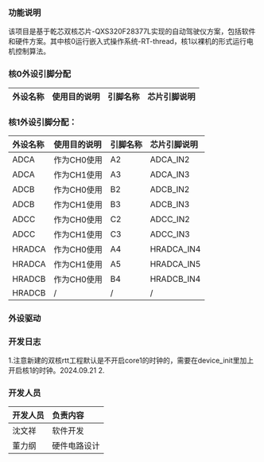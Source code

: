 ### 功能说明
该项目是基于乾芯双核芯片-QXS320F28377L实现的自动驾驶仪方案，包括软件和硬件方案。其中核0运行嵌入式操作系统-RT-thread，核1以裸机的形式运行电机控制算法。
### 核0外设引脚分配
| 外设名称 | 使用目的说明 | 引脚名称 | 芯片引脚说明 |
| :------- | :----------- | :------- | :----------- |
### 核1外设引脚分配：
| 外设名称 | 使用目的说明 | 引脚名称 | 芯片引脚说明 |
| :------- | :----------- | :------- | :----------- |
| ADCA     | 作为CH0使用  | A2       | ADCA_IN2     |
| ADCA     | 作为CH1使用  | A3       | ADCA_IN3     |
| ADCB     | 作为CH0使用  | B2       | ADCB_IN2     |
| ADCB     | 作为CH1使用  | B3       | ADCB_IN3     |
| ADCC     | 作为CH0使用  | C2       | ADCC_IN2     |
| ADCC     | 作为CH1使用  | C3       | ADCC_IN3     |
| HRADCA   | 作为CH0使用  | A4       | HRADCA_IN4   |
| HRADCA   | 作为CH1使用  | A5       | HRADCA_IN5   |
| HRADCB   | 作为CH0使用  | B4       | HRADCB_IN4   |
| HRADCB   | /            | /        | /            |
### 外设驱动
### 开发日志
1.注意新建的双核rtt工程默认是不开启core1的时钟的，需要在device_init里加上开启核1的时钟。2024.09.21
2.
### 开发人员
| 开发人员 | 负责内容 
| :------- | :----------- |
|沈文祥| 软件开发|
|董力纲|硬件电路设计|